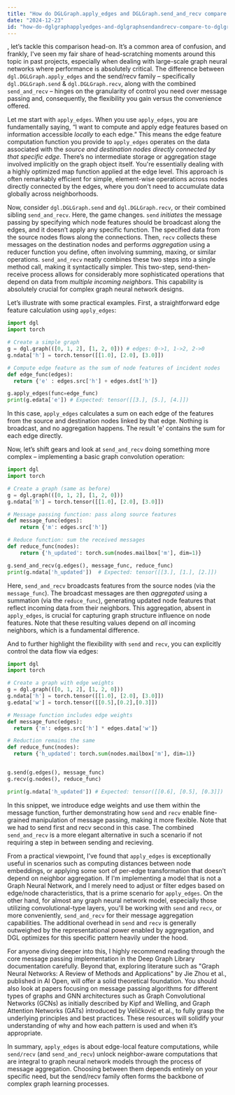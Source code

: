 ```yaml
---
title: "How do DGLGraph.apply_edges and DGLGraph.send_and_recv compare to DGLGraph.send and DGLGraph.recv for message computation?"
date: "2024-12-23"
id: "how-do-dglgraphapplyedges-and-dglgraphsendandrecv-compare-to-dglgraphsend-and-dglgraphrecv-for-message-computation"
---
```


, let’s tackle this comparison head-on. It’s a common area of confusion, and frankly, I've seen my fair share of head-scratching moments around this topic in past projects, especially when dealing with large-scale graph neural networks where performance is absolutely critical. The difference between `dgl.DGLGraph.apply_edges` and the send/recv family – specifically `dgl.DGLGraph.send` & `dgl.DGLGraph.recv`, along with the combined `send_and_recv` – hinges on the granularity of control you need over message passing and, consequently, the flexibility you gain versus the convenience offered.

Let me start with `apply_edges`. When you use `apply_edges`, you are fundamentally saying, “I want to compute and apply edge features based on information accessible *locally* to each edge.” This means the edge feature computation function you provide to `apply_edges` operates on the data associated with the *source and destination nodes directly connected by that specific edge*. There’s no intermediate storage or aggregation stage involved implicitly on the graph object itself. You're essentially dealing with a highly optimized map function applied at the edge level. This approach is often remarkably efficient for simple, element-wise operations across nodes directly connected by the edges, where you don't need to accumulate data globally across neighborhoods.

Now, consider `dgl.DGLGraph.send` and `dgl.DGLGraph.recv`, or their combined sibling `send_and_recv`. Here, the game changes. `send` *initiates* the message passing by specifying which node features should be broadcast along the edges, and it doesn’t apply any specific function. The specified data from the source nodes flows along the connections. Then, `recv` collects these messages on the destination nodes and performs *aggregation* using a reducer function you define, often involving summing, maxing, or similar operations. `send_and_recv` neatly combines these two steps into a single method call, making it syntactically simpler. This two-step, send-then-receive process allows for considerably more sophisticated operations that depend on data from *multiple incoming neighbors*. This capability is absolutely crucial for complex graph neural network designs.

Let’s illustrate with some practical examples. First, a straightforward edge feature calculation using `apply_edges`:

```python
import dgl
import torch

# Create a simple graph
g = dgl.graph(([0, 1, 2], [1, 2, 0])) # edges: 0->1, 1->2, 2->0
g.ndata['h'] = torch.tensor([[1.0], [2.0], [3.0]])

# Compute edge feature as the sum of node features of incident nodes
def edge_func(edges):
  return {'e' : edges.src['h'] + edges.dst['h']}

g.apply_edges(func=edge_func)
print(g.edata['e']) # Expected: tensor([[3.], [5.], [4.]])
```

In this case, `apply_edges` calculates a sum on each edge of the features from the source and destination nodes linked by that edge. Nothing is broadcast, and no aggregation happens. The result 'e' contains the sum for each edge directly.

Now, let’s shift gears and look at `send_and_recv` doing something more complex – implementing a basic graph convolution operation:

```python
import dgl
import torch

# Create a graph (same as before)
g = dgl.graph(([0, 1, 2], [1, 2, 0]))
g.ndata['h'] = torch.tensor([[1.0], [2.0], [3.0]])

# Message passing function: pass along source features
def message_func(edges):
    return {'m': edges.src['h']}

# Reduce function: sum the received messages
def reduce_func(nodes):
    return {'h_updated': torch.sum(nodes.mailbox['m'], dim=1)}

g.send_and_recv(g.edges(), message_func, reduce_func)
print(g.ndata['h_updated'])  # Expected: tensor([[3.], [1.], [2.]])
```

Here, `send_and_recv` broadcasts features from the source nodes (via the `message_func`). The broadcast messages are then *aggregated* using a summation (via the `reduce_func`), generating updated node features that reflect incoming data from their neighbors. This aggregation, absent in `apply_edges`, is crucial for capturing graph structure influence on node features. Note that these resulting values depend on *all* incoming neighbors, which is a fundamental difference.

And to further highlight the flexibility with `send` and `recv`, you can explicitly control the data flow via edges:

```python
import dgl
import torch

# Create a graph with edge weights
g = dgl.graph(([0, 1, 2], [1, 2, 0]))
g.ndata['h'] = torch.tensor([[1.0], [2.0], [3.0]])
g.edata['w'] = torch.tensor([[0.5],[0.2],[0.3]])

# Message function includes edge weights
def message_func(edges):
  return {'m': edges.src['h'] * edges.data['w']}

# Reduction remains the same
def reduce_func(nodes):
  return {'h_updated': torch.sum(nodes.mailbox['m'], dim=1)}


g.send(g.edges(), message_func)
g.recv(g.nodes(), reduce_func)

print(g.ndata['h_updated']) # Expected: tensor([[0.6], [0.5], [0.3]])
```

In this snippet, we introduce edge weights and use them within the message function, further demonstrating how `send` and `recv` enable fine-grained manipulation of message passing, making it more flexible. Note that we had to send first and recv second in this case. The combined `send_and_recv` is a more elegant alternative in such a scenario if not requiring a step in between sending and recieving.

From a practical viewpoint, I’ve found that `apply_edges` is exceptionally useful in scenarios such as computing distances between node embeddings, or applying some sort of per-edge transformation that doesn’t depend on neighbor aggregation. If I'm implementing a model that is not a Graph Neural Network, and I merely need to adjust or filter edges based on edge/node characteristics, that is a prime scenario for `apply_edges`. On the other hand, for almost any graph neural network model, especially those utilizing convolutional-type layers, you'll be working with `send` and `recv`, or more conveniently, `send_and_recv` for their message aggregation capabilities. The additional overhead in `send` and `recv` is generally outweighed by the representational power enabled by aggregation, and DGL optimizes for this specific pattern heavily under the hood.

For anyone diving deeper into this, I highly recommend reading through the core message passing implementation in the Deep Graph Library documentation carefully. Beyond that, exploring literature such as "Graph Neural Networks: A Review of Methods and Applications" by Jie Zhou et al., published in AI Open, will offer a solid theoretical foundation. You should also look at papers focusing on message passing algorithms for different types of graphs and GNN architectures such as Graph Convolutional Networks (GCNs) as initially described by Kipf and Welling, and Graph Attention Networks (GATs) introduced by Veličković et al., to fully grasp the underlying principles and best practices. These resources will solidify your understanding of why and how each pattern is used and when it’s appropriate.

In summary, `apply_edges` is about edge-local feature computations, while `send/recv` (and `send_and_recv`) unlock neighbor-aware computations that are integral to graph neural network models through the process of message aggregation. Choosing between them depends entirely on your specific need, but the send/recv family often forms the backbone of complex graph learning processes.
